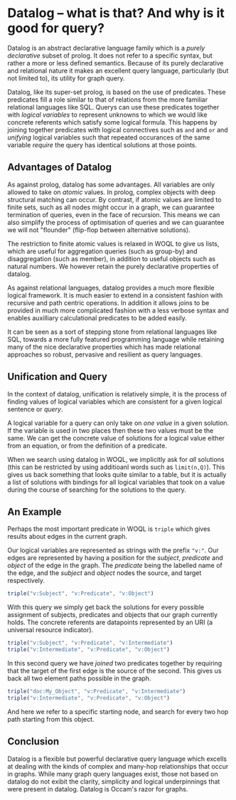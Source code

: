 # Datalog – what is that? And why is it good for query?

Datalog is an abstract declarative language family which is a *purely
declarative* subset of prolog. It does not refer to a specific syntax,
but rather a more or less defined semantics. Because of its purely
declarative and relational nature it makes an excellent query
language, particularly (but not limited to), its utility for graph
query.

Datalog, like its super-set prolog, is based on the use of
predicates. These predicates fill a role similar to that of relations
from the more familiar relational languages like SQL. Querys can use
these predicates together with *logical variables* to represent
unknowns to which we would like concrete referents which satisfy some
logical formula.  This happens by joining together predicates with
logical connectives such as `and` and `or` and *unifying* logical
variables such that repeated occurances of the same variable *require*
the query has identical solutions at those points.

## Advantages of Datalog

As against prolog, datalog has some advantages. All variables are only
allowed to take on *atomic* values. In prolog, complex objects with
deep structural matching can occur. By contrast, if atomic values are
limited to finite sets, such as all nodes might occur in a graph, we
can guarantee termination of queries, even in the face of
recursion. This means we can also simplify the process of optimisation
of queries and we can guarantee we will not "flounder" (flip-flop
between alternative solutions).

The restriction to finite atomic values is relaxed in WOQL to give us
lists, which are useful for aggregation queries (such as group-by) and
disaggregation (such as member), in addition to useful objects such as
natural numbers. We however retain the purely declarative properties
of datalog.

As against relational languages, datalog provides a much more flexible
logical framework. It is much easier to extend in a consistent fashion
with recursive and path centric operations. In addition it allows
joins to be provided in much more complicated fashion with a less
verbose syntax and enables auxilliary calculational predicates to be
added easily.

It can be seen as a sort of stepping stone from relational languages
like SQL, towards a more fully featured programming language while
retaining many of the nice declarative properties which has made
relational approaches so robust, pervasive and resilient as query
languages.

## Unification and Query

In the context of datalog, unification is relatively simple, it is the
process of finding values of logical variables which are consistent
for a given logical sentence or *query*.

A logical variable for a query can only take on *one value* in a given
solution. If the variable is used in two places then these two values
must be the same. We can get the concrete value of solutions for a
logical value either from an equation, or from the definition of a
predicate.

When we search using datalog in WOQL, we implicitly ask for *all*
solutions (this can be restricted by using additioanl words such as
`limit(n,Q)`). This gives us back something that looks quite similar
to a table, but it is actually a list of solutions with bindings for
all logical variables that took on a value during the course of
searching for the solutions to the query.

## An Example

Perhaps the most important predicate in WOQL is `triple` which gives
results about edges in the current graph. 

Our logical variables are represented as strings with the prefix
`"v:"`. Our edges are represented by having a position for the
*subject*, *predicate* and *object* of the edge in the graph. The
*predicate* being the labelled name of the edge, and the *subject* and
*object* nodes the source, and target respectively.

```javascript
triple("v:Subject", "v:Predicate", "v:Object")
```

With this query we simply get back the solutions for every possible
assignment of subjects, predicates and objects that our graph
currently holds. The concrete referents are datapoints represented by
an URI (a universal resource indicator).

```javascript
triple("v:Subject", "v:Predicate", "v:Intermediate")
triple("v:Intermediate", "v:Predicate", "v:Object")
```

In this second query we have *joined* two predicates together by
requiring that the target of the first edge is the source of the
second. This gives us back all two element paths possible in the
graph.

```javascript
triple("doc:My_Object", "v:Predicate", "v:Intermediate")
triple("v:Intermediate", "v:Predicate", "v:Object")
```

And here we refer to a specific starting node, and search for every
two hop path starting from this object.

## Conclusion

Datalog is a flexible but powerful declarative query language which
excells at dealing with the kinds of complex and many-hop
relationships that occur in graphs. While many graph query languages
exist, those not based on datalog do not exibit the clarity,
simplicity and logical underpinnings that were present in
datalog. Datalog is Occam's razor for graphs.
